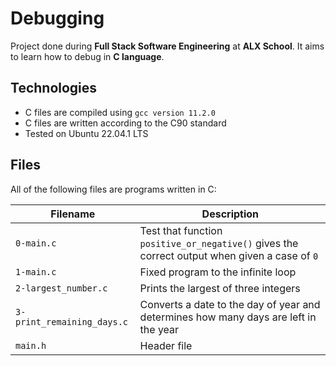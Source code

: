 # Debugging

Project done during **Full Stack Software Engineering** at **ALX School**. It aims to learn how to debug in **C language**.

## Technologies
* C files are compiled using `gcc version 11.2.0` 
* C files are written according to the C90 standard
* Tested on Ubuntu 22.04.1 LTS

## Files
All of the following files are programs written in C:

| Filename | Description |
| -------- | ----------- |
| `0-main.c` | Test that function `positive_or_negative()` gives the correct output when given a case of `0` |
| `1-main.c` | Fixed program to the infinite loop |
| `2-largest_number.c` | Prints the largest of three integers |
| `3-print_remaining_days.c` | Converts a date to the day of year and determines how many days are left in the year |
| `main.h` | Header file |

